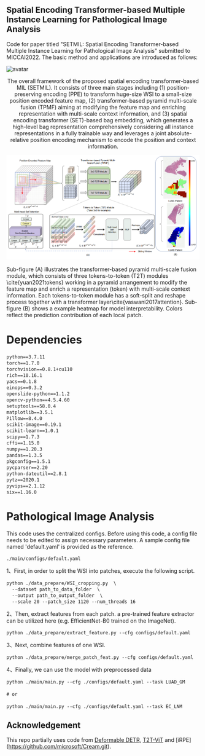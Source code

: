 ## Spatial Encoding Transformer-based Multiple Instance Learning for Pathological Image Analysis ##

Code for paper titled "SETMIL: Spatial Encoding Transformer-based Multiple Instance Learning for Pathological Image Analysis" submitted to MICCAI2022. The basic method and applications are introduced as follows:

![avatar](./figure/Figure1.png)

<center>The overall framework of the proposed spatial encoding transformer-based MIL (SETMIL). It consists of three main stages including (1) position-preserving encoding (PPE) to transform huge-size WSI to a small-size position encoded feature map, (2) transformer-based pyramid multi-scale fusion (TPMF) aiming at modifying the feature map and enriching representation with multi-scale context information, and (3) spatial encoding transformer (SET)-based bag embedding, which generates a high-level bag representation comprehensively considering all instance representations in a fully trainable way and leverages a joint absolute-relative position encoding mechanism to encode the position and context information. </center>


![avatar](./figure/Figure2.png)

 Sub-figure (A) illustrates the transformer-based pyramid multi-scale fusion module, which consists of three tokens-to-token (T2T) modules \cite{yuan2021tokens} working in a pyramid arrangement to modify the feature map and enrich a representation (token) with multi-scale context information. Each tokens-to-token module has a soft-split and reshape process together with a transformer layer\cite{vaswani2017attention}. Sub-figure (B) shows a example heatmap for model interpretability. Colors reflect the prediction contribution of each local patch.

# Dependencies #
    python==3.7.11
    torch==1.7.0
    torchvision==0.8.1+cu110
    rich==10.16.1
    yacs==0.1.8
    einops==0.3.2
    openslide-python==1.1.2
    opencv-python==4.5.4.60
    setuptools==58.0.4
    matplotlib==3.5.1
    Pillow==8.4.0
    scikit-image==0.19.1
    scikit-learn==1.0.1
    scipy==1.7.3
    cffi==1.15.0
    numpy==1.20.3
    pandas==1.3.5
    pkgconfig==1.5.1
    pycparser==2.20
    python-dateutil==2.8.1
    pytz==2020.1
    pyvips==2.1.12
    six==1.16.0
# Pathological Image Analysis  #
This code uses the centralized configs. Before using this code, a config file needs to be edited to assign necessary parameters. A sample config file named 'default.yaml' is provided as the reference.
    
    ./main/configs/default.yaml

1、First, in order to split the WSI into patches, execute the following script.

    python ./data_prepare/WSI_cropping.py  \
      --dataset path_to_data_folder  \
      --output path_to_output_folder  \
      --scale 20 --patch_size 1120 --num_threads 16

2、Then, extract features from each patch. a pre-trained feature extractor can be utilized here (e.g. EfficientNet-B0 trained on the ImageNet). 

    python ./data_prepare/extract_feature.py --cfg configs/default.yaml
    

3、Next, combine features of one WSI. 

    python ./data_prepare/merge_patch_feat.py --cfg configs/default.yaml


4、Finally, we can use the model with preprocessed data 

    python ./main/main.py --cfg ./configs/default.yaml --task LUAD_GM

    # or 

    python ./main/main.py --cfg ./configs/default.yaml --task EC_LNM
 
## Acknowledgement
This repo partially uses code from [Deformable DETR](https://github.com/fundamentalvision/Deformable-DETR.git), [T2T-ViT](https://github.com/yitu-opensource/T2T-ViT.git) and [iRPE] (https://github.com/microsoft/Cream.git).
